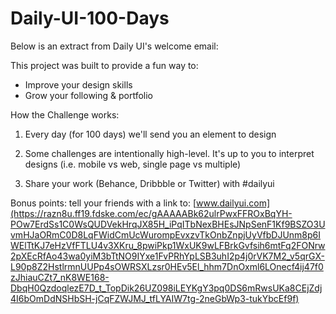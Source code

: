 # Daily-UI-100-Days

Below is an extract from Daily UI's welcome email:

This project was built to provide a fun way to: 
- Improve your design skills
- Grow your following & portfolio

How the Challenge works:
 
1. Every day (for 100 days) we'll send you an element to design
 
2. Some challenges are intentionally high-level. It's up to you to interpret designs (i.e. mobile vs web, single page vs multiple)
 
3. Share your work (Behance, Dribbble or Twitter) with #dailyui

Bonus points: tell your friends with a link to: [www.dailyui.com](https://razn8u.ff19.fdske.com/ec/gAAAAABk62ulrPwxFFROxBqYH-POw7ErdSs1C0WsQUDVekHrqJX85H_iPqITbNexBHEsJNpSenF1Kf9BSZO3UvmHJaORmC0D8LqFWidCmUcWurompEvxzvTkOnbZnpjUyVfbDJUnm8p6IWElTtKJ7eHzVfFTLU4v3XKru_8pwiPkp1WxUK9wLFBrkGvfsih6mtFq2FONrw2pXEcRfAo43wa0yiM3bTtNO9IYxe1FvPRhYpLSB3uhI2p4j0rVK7M2_v5qrGX-L90p8Z2HstlrmnUUPp4sOWRSXLzsr0HEv5El_hhm7DnOxml6LOnecf4ij47f0zJhiauCZt7_nK8WE168-DbqH0QzdoqlezE7D_t_TopDik26UZ098iLEYKgY3pq0DS6mRwsUKa8CEjZdj4I6bOmDdNSHbSH-jCqFZWJMJ_tfLYAIW7tg-2neGbWp3-tukYbcEf9f)